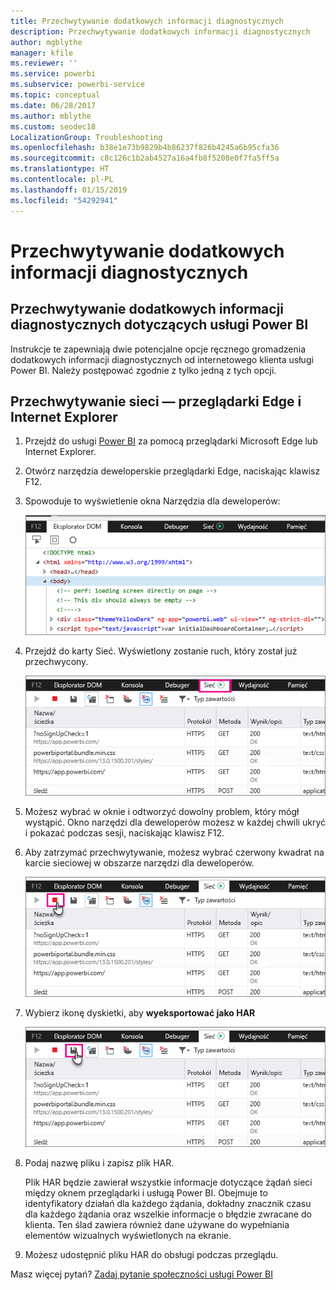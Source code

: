 ```yaml
---
title: Przechwytywanie dodatkowych informacji diagnostycznych
description: Przechwytywanie dodatkowych informacji diagnostycznych
author: mgblythe
manager: kfile
ms.reviewer: ''
ms.service: powerbi
ms.subservice: powerbi-service
ms.topic: conceptual
ms.date: 06/28/2017
ms.author: mblythe
ms.custom: seodec18
LocalizationGroup: Troubleshooting
ms.openlocfilehash: b38e1e73b9829b4b86237f826b4245a6b95cfa36
ms.sourcegitcommit: c8c126c1b2ab4527a16a4fb8f5208e0f7fa5ff5a
ms.translationtype: HT
ms.contentlocale: pl-PL
ms.lasthandoff: 01/15/2019
ms.locfileid: "54292941"
---
```

# <a name="capturing-additional-diagnostic-information"></a>Przechwytywanie dodatkowych informacji diagnostycznych
## <a name="capturing-additional-diagnostic-information-for-power-bi"></a>Przechwytywanie dodatkowych informacji diagnostycznych dotyczących usługi Power BI
Instrukcje te zapewniają dwie potencjalne opcje ręcznego gromadzenia dodatkowych informacji diagnostycznych od internetowego klienta usługi Power BI.  Należy postępować zgodnie z tylko jedną z tych opcji.

## <a name="network-capture---edge--internet-explorer"></a>Przechwytywanie sieci — przeglądarki Edge i Internet Explorer
1. Przejdź do usługi [Power BI](https://app.powerbi.com) za pomocą przeglądarki Microsoft Edge lub Internet Explorer.
2. Otwórz narzędzia deweloperskie przeglądarki Edge, naciskając klawisz F12.
3. Spowoduje to wyświetlenie okna Narzędzia dla deweloperów: 
   
   ![Narzędzia deweloperskie](media/service-admin-capturing-additional-diagnostic-information-for-power-bi/edge-developer-tools.png)
4. Przejdź do karty Sieć. Wyświetlony zostanie ruch, który został już przechwycony. 
   
   ![Karta Sieć w programie Microsoft Edge](media/service-admin-capturing-additional-diagnostic-information-for-power-bi/edge-network-tab.png)
5. Możesz wybrać w oknie i odtworzyć dowolny problem, który mógł wystąpić. Okno narzędzi dla deweloperów możesz w każdej chwili ukryć i pokazać podczas sesji, naciskając klawisz F12.
6. Aby zatrzymać przechwytywanie, możesz wybrać czerwony kwadrat na karcie sieciowej w obszarze narzędzi dla deweloperów.
   
   ![Zatrzymywanie przechwytywania](media/service-admin-capturing-additional-diagnostic-information-for-power-bi/edge-network-tab-stop.png)
7. Wybierz ikonę dyskietki, aby **wyeksportować jako HAR**
   
   ![Eksportowanie pliku](media/service-admin-capturing-additional-diagnostic-information-for-power-bi/edge-network-tab-save.png)
8. Podaj nazwę pliku i zapisz plik HAR.
   
    Plik HAR będzie zawierał wszystkie informacje dotyczące żądań sieci między oknem przeglądarki i usługą Power BI.  Obejmuje to identyfikatory działań dla każdego żądania, dokładny znacznik czasu dla każdego żądania oraz wszelkie informacje o błędzie zwracane do klienta.  Ten ślad zawiera również dane używane do wypełniania elementów wizualnych wyświetlonych na ekranie.
9. Możesz udostępnić pliku HAR do obsługi podczas przeglądu.

Masz więcej pytań? [Zadaj pytanie społeczności usługi Power BI](http://community.powerbi.com/)

